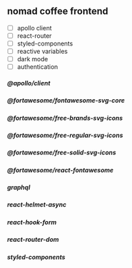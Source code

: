 ## nomad coffee frontend

- [ ] apollo client
- [ ] react-router
- [ ] styled-components
- [ ] reactive variables
- [ ] dark mode
- [ ] authentication

##### @apollo/client

##### @fortawesome/fontawesome-svg-core

##### @fortawesome/free-brands-svg-icons

##### @fortawesome/free-regular-svg-icons

##### @fortawesome/free-solid-svg-icons

##### @fortawesome/react-fontawesome

##### graphql

##### react-helmet-async

##### react-hook-form

##### react-router-dom

##### styled-components
